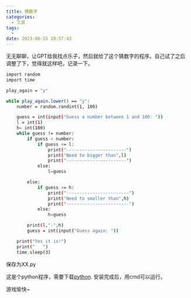 ```yaml
---
title: 猜数字
categories:
  - 工具
tags:
  - 
date: 2023-06-15 19:57:43
---
```

无无聊聊，让GPT给我找点乐子，然后就给了这个猜数字的程序。自己试了之后调整了下，觉得就这样吧，记录一下。

```bash
import random
import time

play_again = "y"

while play_again.lower() == "y":
    number = random.randint(1, 100)

    guess = int(input("Guess a number between 1 and 100: "))
    l = int(1)
    h= int(100)
    while guess != number:
        if guess < number:
            if guess <= l:
                print("-----------------------") 
                print("Need to bigger than",l) 
                print("-----------------------") 
            else:
                l=guess

        else:
            if guess >= h:
                print("------------------------") 
                print("Need to smaller than",h) 
                print("------------------------") 
            else:
                h=guess

        print(l,"-",h) 
        guess = int(input("Guess again: "))

    print("Yes it is!")
    print("   ")
    time.sleep(3) 
```
保存为XX.py

这是个python程序，需要下载[python](https://www.python.org/downloads/).
安装完成后，用cmd可以运行。

游戏愉快~
